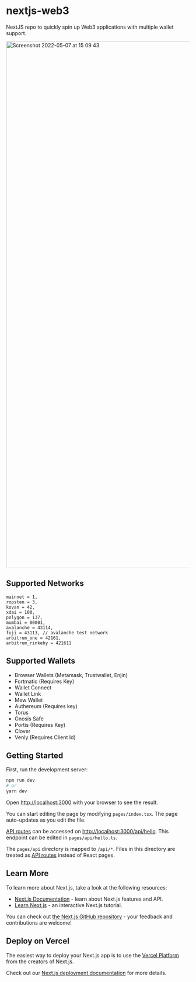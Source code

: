 # nextjs-web3

NextJS repo to quickly spin up Web3 applications with multiple wallet support.

<img width="1440" alt="Screenshot 2022-05-07 at 15 09 43" src="https://user-images.githubusercontent.com/44173285/167257969-d23b7d1c-3674-47c4-85b4-843bec8f561d.png">

## Supported Networks
```
mainnet = 1,
ropsten = 3,
kovan = 42,
xdai = 100,
polygon = 137,
mumbai = 80001,
avalanche = 43114,
fuji = 43113, // avalanche test network
arbitrum_one = 42161,
arbitrum_rinkeby = 421611
```

## Supported Wallets
- Browser Wallets (Metamask, Trustwallet, Enjin)
- Fortmatic (Requires Key)
- Wallet Connect
- Wallet Link
- Mew Wallet
- Authereum (Requires key)
- Torus
- Gnosis Safe
- Portis (Requires Key)
- Clover
- Venly (Requires Client Id)


## Getting Started

First, run the development server:

```bash
npm run dev
# or
yarn dev
```

Open [http://localhost:3000](http://localhost:3000) with your browser to see the result.

You can start editing the page by modifying `pages/index.tsx`. The page auto-updates as you edit the file.

[API routes](https://nextjs.org/docs/api-routes/introduction) can be accessed on [http://localhost:3000/api/hello](http://localhost:3000/api/hello). This endpoint can be edited in `pages/api/hello.ts`.

The `pages/api` directory is mapped to `/api/*`. Files in this directory are treated as [API routes](https://nextjs.org/docs/api-routes/introduction) instead of React pages.

## Learn More

To learn more about Next.js, take a look at the following resources:

- [Next.js Documentation](https://nextjs.org/docs) - learn about Next.js features and API.
- [Learn Next.js](https://nextjs.org/learn) - an interactive Next.js tutorial.

You can check out [the Next.js GitHub repository](https://github.com/vercel/next.js/) - your feedback and contributions are welcome!

## Deploy on Vercel

The easiest way to deploy your Next.js app is to use the [Vercel Platform](https://vercel.com/new?utm_medium=default-template&filter=next.js&utm_source=create-next-app&utm_campaign=create-next-app-readme) from the creators of Next.js.

Check out our [Next.js deployment documentation](https://nextjs.org/docs/deployment) for more details.
